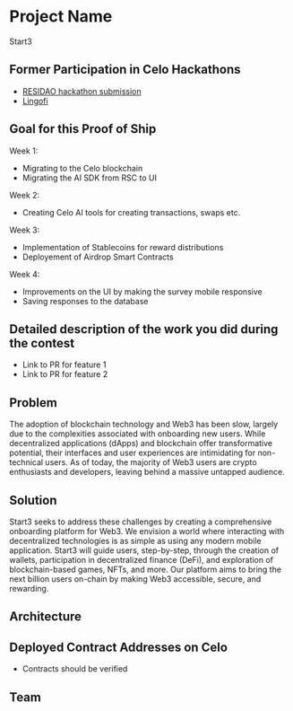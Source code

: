 # Project Name
Start3

## Former Participation in Celo Hackathons

- [RESIDAO hackathon submission](https://build-with-celo-6.hackerearth.com/challenges/hackathon/build-with-celo-transform-e-commerce/dashboard/f609336/submission/residao/)
- [Lingofi](https://buildwithcelo-5.hackerearth.com/challenges/hackathon/build-with-celo-5/dashboard/736c71c/submission/lingofi-2/)

## Goal for this Proof of Ship

Week 1:
- Migrating to the Celo blockchain
- Migrating the AI SDK from RSC to UI

Week 2:
- Creating Celo AI tools for creating transactions, swaps etc.

Week 3: 
- Implementation of Stablecoins for reward distributions 
- Deployement of Airdrop Smart Contracts

Week 4:
- Improvements on the UI by making the survey mobile responsive
- Saving responses to the database

## Detailed description of the work you did during the contest

- Link to PR for feature 1
- Link to PR for feature 2

## Problem
The adoption of blockchain technology and Web3 has been slow, largely due to the complexities associated with onboarding new users. While decentralized applications (dApps) and blockchain offer transformative potential, their interfaces and user experiences are intimidating for non-technical users. As of today, the majority of Web3 users are crypto enthusiasts and developers, leaving behind a massive untapped audience.

## Solution
Start3 seeks to address these challenges by creating a comprehensive onboarding platform for Web3. We envision a world where interacting with decentralized technologies is as simple as using any modern mobile application. Start3 will guide users, step-by-step, through the creation of wallets, participation in decentralized finance (DeFi), and exploration of blockchain-based games, NFTs, and more. Our platform aims to bring the next billion users on-chain by making Web3 accessible, secure, and rewarding.

## Architecture

## Deployed Contract Addresses on Celo

- Contracts should be verified

## Team

